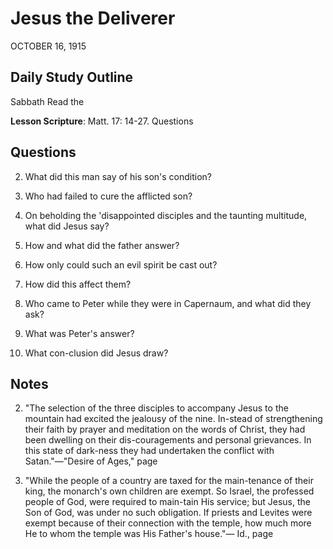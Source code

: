 # Jesus the Deliverer
OCTOBER 16, 1915

## Daily Study Outline

Sabbath Read the

**Lesson Scripture**: Matt. 17: 14-27. Questions

## Questions

2. What did this man say of his son's condition? 

3. Who had failed to cure the afflicted son? 

4. On beholding the 'disappointed disciples and the taunting multitude, what did Jesus say? 

6. How and what did the father answer? 

11. How only could such an evil spirit be cast out? 

23. How did this affect them?

13. Who came to Peter while they were in Capernaum, and what did they ask? 

16. What was Peter's answer? 

26. What con-clusion did Jesus draw? 

## Notes

2. "The selection of the three disciples to accompany Jesus to the mountain had excited the jealousy of the nine. In-stead of strengthening their faith by prayer and meditation on the words of Christ, they had been dwelling on their dis-couragements and personal grievances. In this state of dark-ness they had undertaken the conflict with Satan."—"Desire of Ages," page

4. "While the people of a country are taxed for the main-tenance of their king, the monarch's own children are exempt. So Israel, the professed people of God, were required to main-tain His service; but Jesus, the Son of God, was under no such obligation. If priests and Levites were exempt because of their connection with the temple, how much more He to whom the temple was His Father's house."— Id., page
